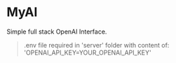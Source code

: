 # MyAI

Simple full stack OpenAI Interface.

> .env file required in 'server' folder with content of: 'OPENAI_API_KEY=YOUR_OPENAI_API_KEY'
